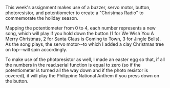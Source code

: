 This week's assignment makes use of a buzzer, servo motor, button, photoresistor, and potentiometer to create a "Christmas Radio" to commemorate the holiday season.

Mapping the potentiometer from 0 to 4, each number represents a new song, which will play if you hold down the button (1 for We Wish You A Merry Christmas,
2 for Santa Claus is Coming to Town, 3 for Jingle Bells). As the song plays, the servo motor--to which I added a clay Christmas tree on top--will spin accordingly.

To make use of the photoresistor as well, I made an easter egg so that, if all the numbers in the read.serial function is equal to zero
(so if the potentiometer is turned all the way down and if the photo resistor is covered), it will play the Philippine National Anthem if you press down on the button.
